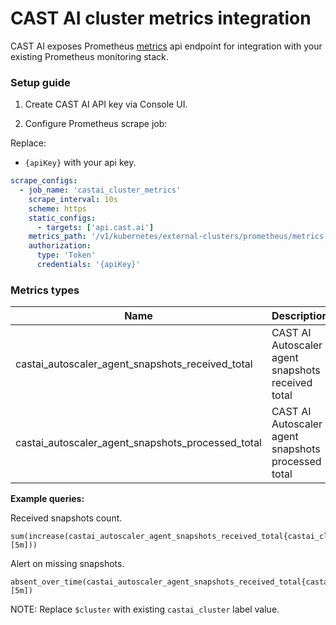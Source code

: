 # CAST AI cluster metrics integration

CAST AI exposes Prometheus [metrics](https://api.dev-master.cast.ai/v1/spec/#/external-kubernetes/PrometheusRawMetrics) api endpoint for integration with your existing Prometheus monitoring stack.

### Setup guide

1. Create CAST AI API key via Console UI.

2. Configure Prometheus scrape job:

Replace:
* `{apiKey}` with your api key.


```yaml
scrape_configs:
  - job_name: 'castai_cluster_metrics'
    scrape_interval: 10s
    scheme: https
    static_configs:
      - targets: ['api.cast.ai']
    metrics_path: '/v1/kubernetes/external-clusters/prometheus/metrics'
    authorization:
      type: 'Token'
      credentials: '{apiKey}'

```


### Metrics types

Name  | Description
------------- | -------------
castai_autoscaler_agent_snapshots_received_total  | CAST AI Autoscaler agent snapshots received total 
castai_autoscaler_agent_snapshots_processed_total  | CAST AI Autoscaler agent snapshots processed total

**Example queries:**

Received snapshots count.

```
sum(increase(castai_autoscaler_agent_snapshots_received_total{castai_cluster="$cluster"}[5m]))
```

Alert on missing snapshots.
```
absent_over_time(castai_autoscaler_agent_snapshots_received_total{castai_cluster="$cluster"}[5m])
```

NOTE: Replace `$cluster` with existing `castai_cluster` label value.
